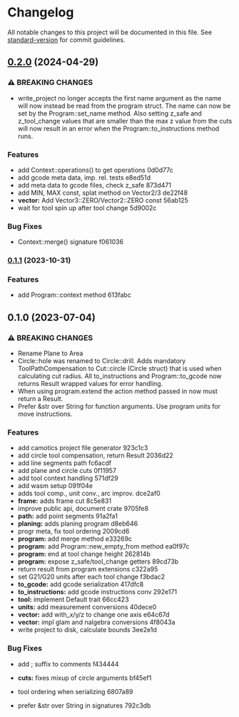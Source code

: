 # Changelog

All notable changes to this project will be documented in this file. See [standard-version](https://github.com/conventional-changelog/standard-version) for commit guidelines.

## [0.2.0](///compare/v0.1.1...v0.2.0) (2024-04-29)


### ⚠ BREAKING CHANGES

* write_project no longer accepts the first name argument
as the name will now instead be read from the program struct. The name
can now be set by the Program::set_name method. Also setting z_safe and
z_tool_change values that are smaller than the max z value from the cuts
will now result in an error when the Program::to_instructions method
runs.

### Features

* add Context::operations() to get operations 0d0d77c
* add gcode meta data, imp. rel. tests e8ed51d
* add meta data to gcode files, check z_safe 873d471
* add MIN, MAX const, splat method on Vector2/3 de22f48
* **vector:** Add Vector3::ZERO/Vector2::ZERO const 56ab125
* wait for tool spin up after tool change 5d9002c


### Bug Fixes

* Context::merge() signature f061036

### [0.1.1](///compare/v0.1.0...v0.1.1) (2023-10-31)


### Features

* add Program::context method 613fabc

## 0.1.0 (2023-07-04)


### ⚠ BREAKING CHANGES

* Rename Plane to Area
* Circle::hole was renamed to Circle::drill. Adds
mandatory ToolPathCompensation to Cut::circle (Circle struct) that is
used when calculating cut radius. All to_instructions and
Program::to_gcode now returns Result wrapped values for error handling.
* When using program.extend the action method passed in
now must return a Result.
* Prefer &str over String for function arguments. Use
program units for move instructions.

### Features

* add camotics project file generator 923c1c3
* add circle tool compensation, return Result 2036d22
* add line segments path fc6acdf
* add plane and circle cuts 0f11957
* add tool context handling 571df29
* add wasm setup 091f04e
* adds tool comp., unit conv., arc improv. dce2af0
* **frame:** adds frame cut 8c5e831
* improve public api, document crate 9705fe8
* **path:** add point segments 91a2fa1
* **planing:** adds planing program d8eb646
* progr meta, fix tool ordering 2009cd6
* **program:** add merge method e33269c
* **program:** add Program::new_empty_from method ea0f97c
* **program:** end at tool change height 262814b
* **program:** expose z_safe/tool_change getters 89cd73b
* return result from program extensions c322a95
* set G21/G20 units after each tool change f3bdac2
* **to_gcode:** add gcode serialization 417dfc8
* **to_instructions:** add gcode instructions conv 292e171
* **tool:** implement Default trait 66cc423
* **units:** add measurement conversions 40dece0
* **vector:** add with_x/y/z to change one axis e64c67d
* **vector:** impl glam and nalgebra conversions 4f8043a
* write project to disk, calculate bounds 3ee2e1d


### Bug Fixes

* add ; suffix to comments f434444
* **cuts:** fixes mixup of circle arguments bf45ef1
* tool ordering when serializing 6807a89


* prefer &str over String in signatures 792c3db
